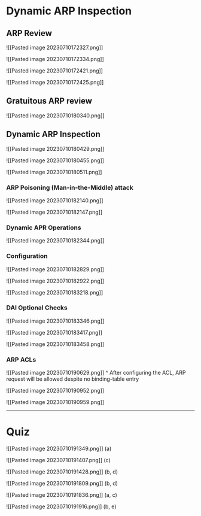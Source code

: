 
# Dynamic ARP Inspection


## ARP Review

![[Pasted image 20230710172327.png]]

![[Pasted image 20230710172334.png]]

![[Pasted image 20230710172421.png]]

![[Pasted image 20230710172425.png]]


## Gratuitous ARP review

![[Pasted image 20230710180340.png]]


## Dynamic ARP Inspection

![[Pasted image 20230710180429.png]]

![[Pasted image 20230710180455.png]]

![[Pasted image 20230710180511.png]]


### ARP Poisoning (Man-in-the-Middle) attack

![[Pasted image 20230710182140.png]]

![[Pasted image 20230710182147.png]]


### Dynamic APR Operations

![[Pasted image 20230710182344.png]]


### Configuration

![[Pasted image 20230710182829.png]]

![[Pasted image 20230710182922.png]]

![[Pasted image 20230710183218.png]]

### DAI Optional Checks

![[Pasted image 20230710183346.png]]

![[Pasted image 20230710183417.png]]

![[Pasted image 20230710183458.png]]


### ARP ACLs

![[Pasted image 20230710190629.png]]
^ After configuring the ACL, ARP request will be allowed despite no binding-table entry

![[Pasted image 20230710190952.png]]

![[Pasted image 20230710190959.png]]


---


# Quiz

![[Pasted image 20230710191349.png]]
(a)

![[Pasted image 20230710191407.png]]
(c)

![[Pasted image 20230710191428.png]]
(b, d)

![[Pasted image 20230710191809.png]]
(b, d)

![[Pasted image 20230710191836.png]]
(a, c)

![[Pasted image 20230710191916.png]]
(b, e)